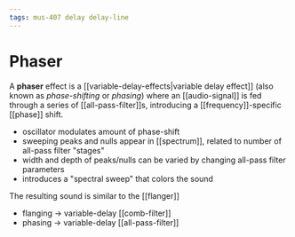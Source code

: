 ```yaml
---
tags: mus-407 delay delay-line
---
```


# Phaser

A **phaser** effect is a [[variable-delay-effects|variable delay effect]] (also known as _phase-shifting_ or _phasing_) where an [[audio-signal]] is fed through a series of [[all-pass-filter]]s, introducing a [[frequency]]-specific [[phase]] shift.

- oscillator modulates amount of phase-shift
- sweeping peaks and nulls appear in [[spectrum]], related to number of all-pass filter "stages"
- width and depth of peaks/nulls can be varied by changing all-pass filter parameters
- introduces a "spectral sweep" that colors the sound

The resulting sound is similar to the [[flanger]]

- flanging → variable-delay [[comb-filter]]
- phasing → variable-delay [[all-pass-filter]]
